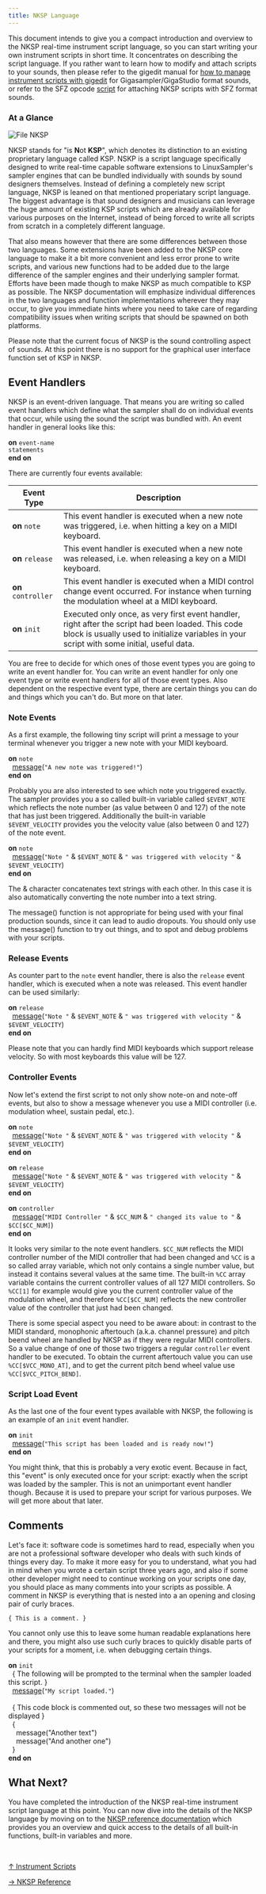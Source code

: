 ```yaml
---
title: NKSP Language
---
```

This document intends to give you a compact introduction and overview to the NKSP
real-time instrument script language, so you can start writing your own instrument
scripts in short time. It concentrates on describing the script language. If you
rather want to learn how to modify and attach scripts to your sounds, then please
refer to the gigedit manual for [how to manage instrument scripts with gigedit](../gigedit/scripts)
for Gigasampler/GigaStudio format sounds, or refer to the SFZ opcode [script](../sfz/opcode/script)
for attaching NKSP scripts with SFZ format sounds.

### At a Glance

<img src="../nksp_file.png" alt="File NKSP" class="img-responsive">

NKSP stands for "is **N**ot **KSP**", which denotes its distinction to an
existing proprietary language called KSP. NSKP is a script language specifically
designed to write real-time capable software extensions to LinuxSampler's sampler
engines that can be bundled individually with sounds by sound designers themselves.
Instead of defining a completely new script language, NKSP is leaned on that
mentioned properiatary script language. The biggest advantage is that sound
designers and musicians can leverage the huge amount of existing KSP scripts
which are already available for various purposes on the Internet, instead of
being forced to write all scripts from scratch in a completely different language.

That also means however that there are some differences between those two
languages. Some extensions have been added to the NKSP core language to make it
a bit more convenient and less error prone to write scripts, and various new
functions had to be added due to the large difference of the sampler engines and
their underlying sampler format. Efforts have been made though to make NKSP as
much compatible to KSP as possible. The NKSP documentation will emphasize
individual differences in the two languages and function implementations wherever
they may occur, to give you immediate hints where you need to take care of
regarding compatibility issues when writing scripts that should be spawned on
both platforms.

Please note that the current focus of NKSP is the sound controlling aspect of
sounds. At this point there is no support for the graphical user interface
function set of KSP in NKSP. 

## Event Handlers

NKSP is an event-driven language. That means you are writing so called event
handlers which define what the sampler shall do on individual events that occur,
while using the sound the script was bundled with. An event handler in general
looks like this:

**on** `event-name`<br>
  `statements`<br>
**end on**

There are currently four events available:

| Event Type          | Description
| ------------------- | -----------
| **on** `note`       | This event handler is executed when a new note was triggered, i.e. when hitting a key on a MIDI keyboard.
| **on** `release`    | This event handler is executed when a new note was released, i.e. when releasing a key on a MIDI keyboard.
| **on** `controller` | This event handler is executed when a MIDI control change event occurred. For instance when turning the modulation wheel at a MIDI keyboard.
| **on** `init`       | Executed only once, as very first event handler, right after the script had been loaded. This code block is usually used to initialize variables in your script with some initial, useful data.

You are free to decide for which ones of those event types you are going to write
an event handler for. You can write an event handler for only one event type or
write event handlers for all of those event types. Also dependent on the
respective event type, there are certain things you can do and things which you
can't do. But more on that later.

### Note Events

As a first example, the following tiny script will print a message to your
terminal whenever you trigger a new note with your MIDI keyboard. 

**on** `note`<br>
&nbsp;&nbsp;[message](message)(`"A new note was triggered!"`)<br>
**end on**

Probably you are also interested to see which note you triggered exactly. The
sampler provides you a so called built-in variable called `$EVENT_NOTE` which
reflects the note number (as value between 0 and 127) of the note that has just
been triggered. Additionally the built-in variable `$EVENT_VELOCITY` provides
you the velocity value (also between 0 and 127) of the note event.

**on** `note`<br>
&nbsp;&nbsp;[message](message)(`"Note "` & `$EVENT_NOTE` & `" was triggered with velocity "` & `$EVENT_VELOCITY`)<br>
**end on**

The & character concatenates text strings with each other. In this case it is
also automatically converting the note number into a text string.

<note class="important">
The message() function is not appropriate for being used with your final
production sounds, since it can lead to audio dropouts. You should only use the
message() function to try out things, and to spot and debug problems with your
scripts.
</note>

### Release Events

As counter part to the `note` event handler, there is also the `release` event
handler, which is executed when a note was released. This event handler can be
used similarly:

**on** `release`<br>
&nbsp;&nbsp;[message](message)(`"Note "` & `$EVENT_NOTE` & `" was triggered with velocity "` & `$EVENT_VELOCITY`)<br>
**end on**

Please note that you can hardly find MIDI keyboards which support release
velocity. So with most keyboards this value will be 127.

### Controller Events

Now let's extend the first script to not only show note-on and note-off events,
but also to show a message whenever you use a MIDI controller (i.e. modulation
wheel, sustain pedal, etc.).

**on** `note`<br>
&nbsp;&nbsp;[message](message)(`"Note "` & `$EVENT_NOTE` & `" was triggered with velocity "` & `$EVENT_VELOCITY`)<br>
**end on**

**on** `release`<br>
&nbsp;&nbsp;[message](message)(`"Note "` & `$EVENT_NOTE` & `" was triggered with velocity "` & `$EVENT_VELOCITY`)<br>
**end on**

**on** `controller`<br>
&nbsp;&nbsp;[message](message)(`"MIDI Controller "` & `$CC_NUM` & `" changed its value to "` & `$CC[$CC_NUM]`)<br>
**end on**

It looks very similar to the note event handlers. `$CC_NUM` reflects the MIDI
controller number of the MIDI controller that had been changed and `%CC` is a so
called array variable, which not only contains a single number value, but instead
it contains several values at the same time. The built-in `%CC` array variable
contains the current controller values of all 127 MIDI controllers. So `%CC[1]`
for example would give you the current controller value of the modulation wheel,
and therefore `%CC[$CC_NUM]` reflects the new controller value of the controller
that just had been changed.

There is some special aspect you need to be aware about: in contrast to the MIDI
standard, monophonic aftertouch (a.k.a. channel pressure) and pitch beend wheel
are handled by NKSP as if they were regular MIDI controllers. So a value change
of one of those two triggers a regular `controller` event handler to be executed.
To obtain the current aftertouch value you can use `%CC[$VCC_MONO_AT]`, and to
get the current pitch bend wheel value use `%CC[$VCC_PITCH_BEND]`.

### Script Load Event

As the last one of the four event types available with NKSP, the following is an
example of an `init` event handler.

**on** `init`<br>
&nbsp;&nbsp;[message](message)(`"This script has been loaded and is ready now!"`)<br>
**end on**

You might think, that this is probably a very exotic event. Because in fact,
this "event" is only executed once for your script: exactly when the script was
loaded by the sampler. This is not an unimportant event handler though. Because
it is used to prepare your script for various purposes. We will get more about
that later.

## Comments

Let's face it: software code is sometimes hard to read, especially when you are
not a professional software developer who deals with such kinds of things every
day. To make it more easy for you to understand, what you had in mind when you
wrote a certain script three years ago, and also if some other developer might
need to continue working on your scripts one day, you should place as many
comments into your scripts as possible. A comment in NKSP is everything that is
nested into a an opening and closing pair of curly braces.

`{ This is a comment. }`

You cannot only use this to leave some human readable explanations here and
there, you might also use such curly braces to quickly disable parts of your
scripts for a moment, i.e. when debugging certain things.

**on** `init`<br>
&nbsp;&nbsp;{ The following will be prompted to the terminal when the sampler loaded this script. }<br>
&nbsp;&nbsp;[message](message)(`"My script loaded."`)<br><br>
&nbsp;&nbsp;{ This code block is commented out, so these two messages will not be displayed }<br>
&nbsp;&nbsp;{<br>
&nbsp;&nbsp;&nbsp;&nbsp;message("Another text")<br>
&nbsp;&nbsp;&nbsp;&nbsp;message("And another one")<br>
&nbsp;&nbsp;}<br>
**end on**

## What Next?

You have completed the introduction of the NKSP real-time instrument script
language at this point. You can now dive into the details of the NKSP language
by moving on to the [NKSP reference documentation](reference) which
provides you an overview and quick access to the details of all built-in
functions, built-in variables and more.

<br>
<link rel="stylesheet" href="/linuxsampler/style.css">
<div>
    <div id="r" class="child-div"><p></p></div>
    <div id="c" class="child-div"><p><a href=".">↑ Instrument Scripts</a></p></div>
    <div id="l" class="child-div"><p><a href="reference">→ NKSP Reference</a></p></div>
</div>
